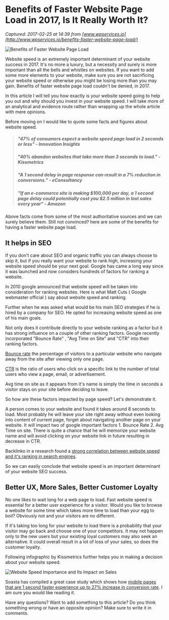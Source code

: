 # Benefits of Faster Website Page Load in 2017, Is It Really Worth It?

_Captured: 2017-02-25 at 14:39 from [www.wpservices.io](http://www.wpservices.io/benefits-faster-website-page-load/)_

![Benefits of Faster Website Page Load](https://i0.wp.com/www.wpservices.io/wp-content/uploads/2017/02/Benefits-of-Faster-Website-Page-Load.png?w=700)

Website speed is an extremely important determinant of your website success in 2017. It's no more a luxury, but a necessity and surely is more important than all the bells and whistles on websites. If you want to add some more elements to your website, make sure you are not sacrificing your website speed or otherwise you might be losing more than you may gain. Benefits of faster website page load couldn't be denied, in 2017.

In this article I will tell you how exactly is your website speed going to help you out and why should you invest in your website speed. I will take more of an analytical and evidence route rather than wrapping up the whole article with mere opinions.

Before moving on I would like to quote some facts and figures about website speed.

> ##### "47% of consumers expect a website speed page load in 2 seconds or less" - Innovation Insights
> 
> ##### "40% abandon websites that take more than 3 seconds to load." - Kissmetrics
> 
> ##### "A 1 second delay in page response can result in a 7% reduction in conversions." - eConsultancy
> 
> ##### "If an e-commerce site is making $100,000 per day, a 1 second page delay could potentially cost you $2.5 million in lost sales every year" - Amazon

Above facts come from some of the most authoritative sources and we can surely believe them. Still not convinced? here are some of the benefits for having a faster website page load.

## It helps in SEO

If you don't care about SEO and organic traffic you can always choose to skip it, but if you really want your website to rank high, increasing your website speed should be your next goal. Google has came a long way since it was launched and now considers hundreds of factors for ranking a website.

In 2010 google announced that website speed will be taken into consideration for ranking websites. Here is what Matt Cuts ( Google webmaster official ) say about website speed and ranking.

Further when he was asked what would be his main SEO strategies if he is hired by a company for SEO. He opted for increasing website speed as one of his main goals.

Not only does it contribute directly to your website ranking as a factor but it has strong influence on a couple of other ranking factors. Google recently incorporated "Bounce Rate" , "Avg Time on Site" and "CTR" into their ranking factors.

[Bounce rate](https://blog.crazyegg.com/glossary/bounce-rate/) the percentage of visitors to a particular website who navigate away from the site after viewing only one page.

[CTR](https://www.bigcommerce.com/ecommerce-answers/what-is-ctr-defining-click-through-rate-for-online-businesses/) is the ratio of users who click on a specific link to the number of total users who view a page, email, or advertisement.

Avg time on site as it appears from it's name is simply the time in seconds a visitor stays on your site before deciding to leave.

So how are these factors impacted by page speed? Let's demonstrate it.

A person comes to your website and found it takes around 8 seconds to load. Most probably he will leave your site right away without even looking into content of current page, forget about navigating another page on your website. It will impact two of google important factors 1. Bounce Rate 2. Avg Time on site. There is quite a chance that he will memorize your website name and will avoid clicking on your website link in future resulting in decrease in CTR.

Backlinko in a research found a [strong correlation between website speed and it's ranking in search engines](http://backlinko.com/search-engine-ranking).

So we can easily conclude that website speed is an important determinant of your website SEO success.

## Better UX, More Sales, Better Customer Loyalty

No one likes to wait long for a web page to load. Fast website speed is essential for a better user experience for a visitor. Would you like to browse a website for some time which takes more time to load than your egg to boil? Obviously not and your visitors are no different.

If it's taking too long for your website to load there is a probability that your visitor may go back and choose one of your competitors. It may not happen only to the new users but your existing loyal customers may also seek an alternative. It could overall result in a lot of loss of your sales, so does the customer loyalty.

Following infographic by Kissmetrics further helps you in making a decision about your website speed.

![Website Speed Importance and Its Impact on Sales](https://i2.wp.com/blog.kissmetrics.com/wp-content/uploads/2011/04/loading-time-lrg.jpg?resize=1000%2C2733&ssl=1)

Soasta has compiled a great case study which shows how [mobile pages that are 1 second faster experience up to 27% increase in conversion rate](https://www.soasta.com/blog/mobile-web-performance-monitoring-conversion-rate/). I am sure you would like reading it.

Have any questions? Want to add something to this article? Do you think something wrong or have an opposite opinion? Make sure to write it in comments.
